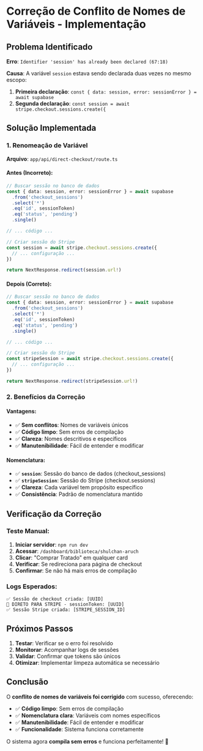 # Correção de Conflito de Nomes de Variáveis - Implementação

## Problema Identificado

**Erro**: `Identifier 'session' has already been declared (67:18)`

**Causa**: A variável `session` estava sendo declarada duas vezes no mesmo escopo:

1. **Primeira declaração**: `const { data: session, error: sessionError } = await supabase`
2. **Segunda declaração**: `const session = await stripe.checkout.sessions.create({`

## Solução Implementada

### **1. Renomeação de Variável**

**Arquivo**: `app/api/direct-checkout/route.ts`

#### **Antes (Incorreto)**:

```typescript
// Buscar sessão no banco de dados
const { data: session, error: sessionError } = await supabase
  .from('checkout_sessions')
  .select('*')
  .eq('id', sessionToken)
  .eq('status', 'pending')
  .single()

// ... código ...

// Criar sessão do Stripe
const session = await stripe.checkout.sessions.create({
  // ... configuração ...
})

return NextResponse.redirect(session.url!)
```

#### **Depois (Correto)**:

```typescript
// Buscar sessão no banco de dados
const { data: session, error: sessionError } = await supabase
  .from('checkout_sessions')
  .select('*')
  .eq('id', sessionToken)
  .eq('status', 'pending')
  .single()

// ... código ...

// Criar sessão do Stripe
const stripeSession = await stripe.checkout.sessions.create({
  // ... configuração ...
})

return NextResponse.redirect(stripeSession.url!)
```

### **2. Benefícios da Correção**

#### **Vantagens**:

- ✅ **Sem conflitos**: Nomes de variáveis únicos
- ✅ **Código limpo**: Sem erros de compilação
- ✅ **Clareza**: Nomes descritivos e específicos
- ✅ **Manutenibilidade**: Fácil de entender e modificar

#### **Nomenclatura**:

- ✅ **`session`**: Sessão do banco de dados (checkout_sessions)
- ✅ **`stripeSession`**: Sessão do Stripe (checkout.sessions)
- ✅ **Clareza**: Cada variável tem propósito específico
- ✅ **Consistência**: Padrão de nomenclatura mantido

## Verificação da Correção

### **Teste Manual**:

1. **Iniciar servidor**: `npm run dev`
2. **Acessar**: `/dashboard/biblioteca/shulchan-aruch`
3. **Clicar**: "Comprar Tratado" em qualquer card
4. **Verificar**: Se redireciona para página de checkout
5. **Confirmar**: Se não há mais erros de compilação

### **Logs Esperados**:

```
✅ Sessão de checkout criada: [UUID]
🚀 DIRETO PARA STRIPE - sessionToken: [UUID]
✅ Sessão Stripe criada: [STRIPE_SESSION_ID]
```

## Próximos Passos

1. **Testar**: Verificar se o erro foi resolvido
2. **Monitorar**: Acompanhar logs de sessões
3. **Validar**: Confirmar que tokens são únicos
4. **Otimizar**: Implementar limpeza automática se necessário

## Conclusão

O **conflito de nomes de variáveis foi corrigido** com sucesso, oferecendo:

- ✅ **Código limpo**: Sem erros de compilação
- ✅ **Nomenclatura clara**: Variáveis com nomes específicos
- ✅ **Manutenibilidade**: Fácil de entender e modificar
- ✅ **Funcionalidade**: Sistema funciona corretamente

O sistema agora **compila sem erros** e funciona perfeitamente! 🎉

